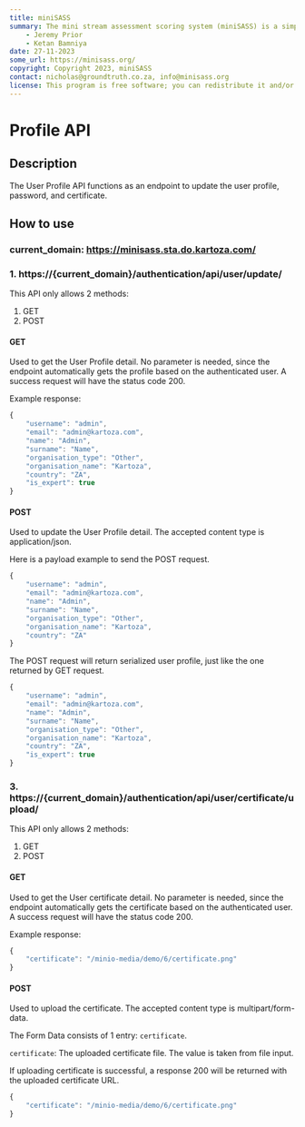 ```yaml
---
title: miniSASS
summary: The mini stream assessment scoring system (miniSASS) is a simple and accessible citizen science tool for monitoring the water quality and health of stream and river systems. You collect a sample of aquatic macroinvertebrates (small, but large enough to see animals with no internal skeletons) from a site in a stream or river. The community of these aquatic macroinvertebrates present then tells you about the water quality and health of the stream or river based on the concept that different groups of aquatic macroinvertebrates have different tolerances and sensitivities to disturbance and pollution.
    - Jeremy Prior
    - Ketan Bamniya
date: 27-11-2023
some_url: https://minisass.org/
copyright: Copyright 2023, miniSASS
contact: nicholas@groundtruth.co.za, info@minisass.org
license: This program is free software; you can redistribute it and/or modify it under the terms of the GNU Affero General Public License as published by the Free Software Foundation; either version 3 of the License, or (at your option) any later version.
---
```


# Profile API

## Description

The User Profile API functions as an endpoint to update the user profile, password, and certificate.

## How to use

### current_domain: https://minisass.sta.do.kartoza.com/

### 1. https://{current_domain}/authentication/api/user/update/

This API only allows 2 methods:
1. GET
2. POST

#### GET
Used to get the User Profile detail. No parameter is needed, since the endpoint automatically gets the 
profile based on the authenticated user. A success request will have the status code 200.

Example response:
```typescript
{
    "username": "admin",
    "email": "admin@kartoza.com",
    "name": "Admin",
    "surname": "Name",
    "organisation_type": "Other",
    "organisation_name": "Kartoza",
    "country": "ZA",
    "is_expert": true
}
```

#### POST
Used to update the User Profile detail. The accepted content type is application/json.

Here is a payload example to send the POST request.
```typescript
{
    "username": "admin",
    "email": "admin@kartoza.com",
    "name": "Admin",
    "surname": "Name",
    "organisation_type": "Other",
    "organisation_name": "Kartoza",
    "country": "ZA"
}
```
The POST request will return serialized user profile, just like the one returned by GET request.
```typescript
{
    "username": "admin",
    "email": "admin@kartoza.com",
    "name": "Admin",
    "surname": "Name",
    "organisation_type": "Other",
    "organisation_name": "Kartoza",
    "country": "ZA",
    "is_expert": true
}
```

### 3. https://{current_domain}/authentication/api/user/certificate/upload/

This API only allows 2 methods:
1. GET
2. POST

#### GET
Used to get the User certificate detail. No parameter is needed, since the endpoint automatically gets the 
certificate based on the authenticated user. A success request will have the status code 200.

Example response:
```typescript
{
    "certificate": "/minio-media/demo/6/certificate.png"
}
```

#### POST
Used to upload the certificate. The accepted content type is multipart/form-data.

The Form Data consists of 1 entry: `certificate`.

`certificate`: The uploaded certificate file. The value is taken from file input.

If uploading certificate is successful, a response 200 will be returned with the 
uploaded certificate URL.
```typescript
{
    "certificate": "/minio-media/demo/6/certificate.png"
}
```
